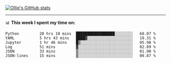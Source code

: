 <!--
**icedpanda/icedpanda** is a ✨ _special_ ✨ repository because its `README.md` (this file) appears on your GitHub profile.

Here are some ideas to get you started:

- 🔭 I’m currently working on ...
- 🌱 I’m currently learning ...
- 👯 I’m looking to collaborate on ...
- 🤔 I’m looking for help with ...
- 💬 Ask me about ...
- 📫 How to reach me: ...
- 😄 Pronouns: ...
- ⚡ Fun fact: ...
-->
[![Ollie's GitHub stats](https://github-readme-stats-icedpanda.vercel.app/api?username=icedpanda&count_private=true&show_icons=true)](https://github.com/icedpanda)

---
📊 **This week I spent my time on:**
<!--START_SECTION:waka-->

```text
Python         20 hrs 10 mins  █████████████████░░░░░░░░   68.07 %
YAML           5 hrs 43 mins   ████▓░░░░░░░░░░░░░░░░░░░░   19.31 %
Jupyter        1 hr 46 mins    █▒░░░░░░░░░░░░░░░░░░░░░░░   05.98 %
Log            51 mins         ▓░░░░░░░░░░░░░░░░░░░░░░░░   02.89 %
JSON           33 mins         ▒░░░░░░░░░░░░░░░░░░░░░░░░   01.90 %
JSON-lines     15 mins         ▒░░░░░░░░░░░░░░░░░░░░░░░░   00.87 %
```

<!--END_SECTION:waka-->
